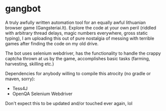 # gangbot

A truly awfully written automation tool for an equally awful lithuanian browser game (Gangsteriai.lt).
Explore the code at your own peril (riddled with arbitrary thread delays, magic numbers everywhere, gross static typing), I am uploading this out of pure nostalgia of messing with terrible games after finding the code on my old drive.

The bot uses selenium webdriver, has the functionality to handle the crappy captcha thrown at us by the game, accomplishes basic tasks (farming, harvesting, skilling etc.)

Dependencies for anybody willing to compile this atrocity (no gradle or maven, sorry):
* Tess4J
* OpenQA Selenium Webdriver


Don't expect this to be updated and/or touched ever again, lol
